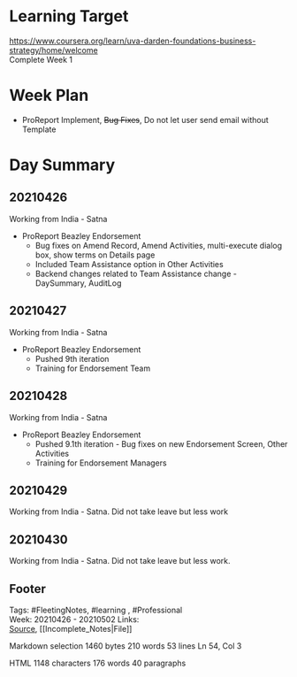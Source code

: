 # Learning Target  

https://www.coursera.org/learn/uva-darden-foundations-business-strategy/home/welcome  
Complete Week 1   
    

# Week Plan  

- ProReport Implement, ~~Bug Fixes~~, Do not let user send email without Template  
  
  

# Day Summary  

## 20210426

Working from India - Satna  
- ProReport Beazley Endorsement
	- Bug fixes on Amend Record, Amend Activities, multi-execute dialog box, show terms on Details page
	- Included Team Assistance option in Other Activities
	- Backend changes related to Team Assistance change - DaySummary, AuditLog
  

## 20210427

Working from India - Satna  
- ProReport Beazley Endorsement
	- Pushed 9th iteration 
	- Training for Endorsement Team


## 20210428

Working from India - Satna  
- ProReport Beazley Endorsement
	- Pushed 9.1th iteration - Bug fixes on new Endorsement Screen, Other Activities
	- Training for Endorsement Managers

## 20210429  

Working from India - Satna. Did not take leave but less work
  

## 20210430  

Working from India - Satna. Did not take leave but less work.


## Footer  
  

Tags: #FleetingNotes, #learning , #Professional  
Week: 20210426 - 20210502
Links:   
[Source](template.md), [[Incomplete_Notes|File]]  
  

<!--  
Comment -     
-->  

Markdown  selection  1460  bytes 210  words 53  lines Ln 54, Col 3

HTML 1148  characters 176  words 40  paragraphs
<!--stackedit_data:
eyJoaXN0b3J5IjpbLTE1MjI0NTM4ODksMjY1NjA1MzM1LDczMT
k1NjUyMSwtMjA0MDY1ODI3Ml19
-->